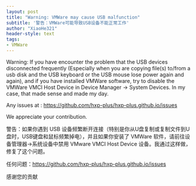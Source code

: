 ```yaml
---
layout: post
title: "Warning: VMWare may cause USB malfunction"
subtitle: '警告：VMWare可能导致USB设备不能正常工作'
author: "XiaoHe321"
header-style: text
tags:
- VMWare
---
```


Warning: If you have encounter the problem that the USB devices disconnected frequently (Especially when you are copying file(s) to/from a usb disk and the USB keyboard or the USB mouse lose power again and again), and if you have installed VMWare software, try to disable the VMWare VMCI Host Device in Device Manager -> System Devices. In my case, that made sense and made my day.

Any issues at : <https://github.com/hxp-plus/hxp-plus.github.io/issues>

We appreciate your contribution.

警告：如果你遇到 USB 设备频繁断开连接（特别是你从U盘复制或复制文件到U盘时，USB键盘和鼠标频繁掉电），并且如果你安装了 VMWare 软件，请前往设备管理器→系统设备中禁用 VMware VMCI Host Device 设备。我通过这样做，修复了这个问题。

任何问题：<https://github.com/hxp-plus/hxp-plus.github.io/issues>

感谢您的贡献

